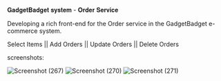 𝐆𝐚𝐝𝐠𝐞𝐭𝐁𝐚𝐝𝐠𝐞𝐭 𝐬𝐲𝐬𝐭𝐞𝐦  - 𝐎𝐫𝐝𝐞𝐫 𝐒𝐞𝐫𝐯𝐢𝐜𝐞

Developing a rich front-end for the Order service in the GadgetBadget e-commerce system.


Select Items || Add Orders || Update Orders || Delete Orders

screenshots:

![Screenshot (267)](https://user-images.githubusercontent.com/68727030/127603008-39655bec-2643-4772-923e-c00b21f9885e.png)
![Screenshot (270)](https://user-images.githubusercontent.com/68727030/127603295-c6e00c70-8b3c-4da9-8aaf-2ca2641c94c5.png)
![Screenshot (271)](https://user-images.githubusercontent.com/68727030/127603406-bd3e1d75-588d-4a8a-9a26-52281a760316.png)







